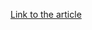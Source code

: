 [Link to the article](https://symantec-enterprise-blogs.security.com/blogs/threat-intelligence/shuckworm-russia-ukraine-military)

